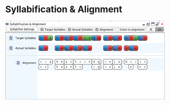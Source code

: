 # Syllabification & Alignment

![../images/EditorView_SyllAndAlign.png](../images/EditorView_SyllAndAlign.png)
